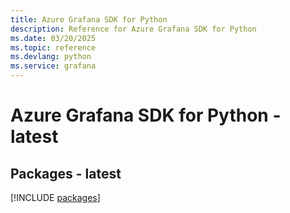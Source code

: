 ```yaml
---
title: Azure Grafana SDK for Python
description: Reference for Azure Grafana SDK for Python
ms.date: 03/20/2025
ms.topic: reference
ms.devlang: python
ms.service: grafana
---
```

# Azure Grafana SDK for Python - latest
## Packages - latest
[!INCLUDE [packages](grafana-index.md)]
